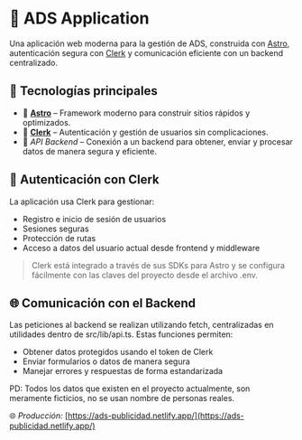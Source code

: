 # 🚀 ADS Application

Una aplicación web moderna para la gestión de ADS, construida con [Astro](https://astro.build/), autenticación segura con [Clerk](https://clerk.dev/) y comunicación eficiente con un backend centralizado.

## 🧩 Tecnologías principales

- 🌌 **[Astro](https://astro.build/)** – Framework moderno para construir sitios rápidos y optimizados.
- 🔐 **[Clerk](https://clerk.dev/)** – Autenticación y gestión de usuarios sin complicaciones.
- 🔗 *API Backend* – Conexión a un backend para obtener, enviar y procesar datos de manera segura y eficiente.



## 🔐 Autenticación con Clerk

La aplicación usa Clerk para gestionar:

- Registro e inicio de sesión de usuarios
- Sesiones seguras
- Protección de rutas
- Acceso a datos del usuario actual desde frontend y middleware

> Clerk está integrado a través de sus SDKs para Astro y se configura fácilmente con las claves del proyecto desde el archivo .env.

## 🌐 Comunicación con el Backend

Las peticiones al backend se realizan utilizando fetch, centralizadas en utilidades dentro de src/lib/api.ts. Estas funciones permiten:

- Obtener datos protegidos usando el token de Clerk
- Enviar formularios o datos de manera segura
- Manejar errores y respuestas de forma estandarizada

PD: Todos los datos que existen en el proyecto actualmente, son meramente ficticios, no se usan nombre de personas reales. 



🌐 *Producción:* [https://ads-publicidad.netlify.app/](https://ads-publicidad.netlify.app/)